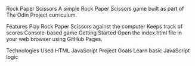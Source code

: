 Rock Paper Scissors
A simple Rock Paper Scissors game built as part of The Odin Project curriculum.

Features
Play Rock Paper Scissors against the computer
Keeps track of scores
Console-based game
Getting Started
Open the index.html file in your web browser using GitHub Pages.

Technologies Used
HTML
JavaScript
Project Goals
Learn basic JavaScript logic
